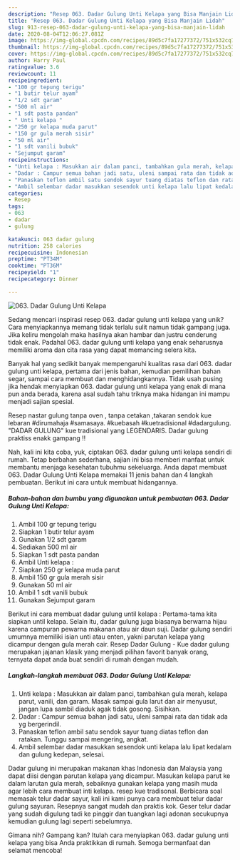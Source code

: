 ```yaml
---
description: "Resep 063. Dadar Gulung Unti Kelapa yang Bisa Manjain Lidah"
title: "Resep 063. Dadar Gulung Unti Kelapa yang Bisa Manjain Lidah"
slug: 913-resep-063-dadar-gulung-unti-kelapa-yang-bisa-manjain-lidah
date: 2020-08-04T12:06:27.081Z
image: https://img-global.cpcdn.com/recipes/89d5c7fa17277372/751x532cq70/063-dadar-gulung-unti-kelapa-foto-resep-utama.jpg
thumbnail: https://img-global.cpcdn.com/recipes/89d5c7fa17277372/751x532cq70/063-dadar-gulung-unti-kelapa-foto-resep-utama.jpg
cover: https://img-global.cpcdn.com/recipes/89d5c7fa17277372/751x532cq70/063-dadar-gulung-unti-kelapa-foto-resep-utama.jpg
author: Harry Paul
ratingvalue: 3.6
reviewcount: 11
recipeingredient:
- "100 gr tepung terigu"
- "1 butir telur ayam"
- "1/2 sdt garam"
- "500 ml air"
- "1 sdt pasta pandan"
- " Unti kelapa "
- "250 gr kelapa muda parut"
- "150 gr gula merah sisir"
- "50 ml air"
- "1 sdt vanili bubuk"
- "Sejumput garam"
recipeinstructions:
- "Unti kelapa : Masukkan air dalam panci, tambahkan gula merah, kelapa parut, vanili, dan garam. Masak sampai gula larut dan air menyusut, jangan lupa sambil diaduk agak tidak gosong. Sisihkan."
- "Dadar : Campur semua bahan jadi satu, uleni sampai rata dan tidak ada yg bergerindil."
- "Panaskan teflon ambil satu sendok sayur tuang diatas teflon dan ratakan. Tunggu sampai mengering, angkat."
- "Ambil selembar dadar masukkan sesendok unti kelapa lalu lipat kedalam dan gulung kedepan, selesai."
categories:
- Resep
tags:
- 063
- dadar
- gulung

katakunci: 063 dadar gulung 
nutrition: 258 calories
recipecuisine: Indonesian
preptime: "PT34M"
cooktime: "PT36M"
recipeyield: "1"
recipecategory: Dinner

---
```



![063. Dadar Gulung Unti Kelapa](https://img-global.cpcdn.com/recipes/89d5c7fa17277372/751x532cq70/063-dadar-gulung-unti-kelapa-foto-resep-utama.jpg)

Sedang mencari inspirasi resep 063. dadar gulung unti kelapa yang unik? Cara menyiapkannya memang tidak terlalu sulit namun tidak gampang juga. Jika keliru mengolah maka hasilnya akan hambar dan justru cenderung tidak enak. Padahal 063. dadar gulung unti kelapa yang enak seharusnya memiliki aroma dan cita rasa yang dapat memancing selera kita.

Banyak hal yang sedikit banyak mempengaruhi kualitas rasa dari 063. dadar gulung unti kelapa, pertama dari jenis bahan, kemudian pemilihan bahan segar, sampai cara membuat dan menghidangkannya. Tidak usah pusing jika hendak menyiapkan 063. dadar gulung unti kelapa yang enak di mana pun anda berada, karena asal sudah tahu triknya maka hidangan ini mampu menjadi sajian spesial.

Resep nastar gulung tanpa oven , tanpa cetakan ,takaran sendok kue lebaran #dirumahaja #samasaya. #kuebasah #kuetradisional #dadargulung. &#34;DADAR GULUNG&#34; kue tradisional yang LEGENDARIS. Dadar gulung praktiss enakk gampang !!


Nah, kali ini kita coba, yuk, ciptakan 063. dadar gulung unti kelapa sendiri di rumah. Tetap berbahan sederhana, sajian ini bisa memberi manfaat untuk membantu menjaga kesehatan tubuhmu sekeluarga. Anda dapat membuat 063. Dadar Gulung Unti Kelapa memakai 11 jenis bahan dan 4 langkah pembuatan. Berikut ini cara untuk membuat hidangannya.

<!--inarticleads1-->

##### Bahan-bahan dan bumbu yang digunakan untuk pembuatan 063. Dadar Gulung Unti Kelapa:

1. Ambil 100 gr tepung terigu
1. Siapkan 1 butir telur ayam
1. Gunakan 1/2 sdt garam
1. Sediakan 500 ml air
1. Siapkan 1 sdt pasta pandan
1. Ambil  Unti kelapa :
1. Siapkan 250 gr kelapa muda parut
1. Ambil 150 gr gula merah sisir
1. Gunakan 50 ml air
1. Ambil 1 sdt vanili bubuk
1. Gunakan Sejumput garam


Berikut ini cara membuat dadar gulung until kelapa : Pertama-tama kita siapkan until kelapa. Selain itu, dadar gulung juga biasanya berwarna hijau karena campuran pewarna makanan atau air daun suji. Dadar gulung sendiri umumnya memiliki isian unti atau enten, yakni parutan kelapa yang dicampur dengan gula merah cair. Resep Dadar Gulung - Kue dadar gulung merupakan jajanan klasik yang menjadi pilihan favorit banyak orang, ternyata dapat anda buat sendiri di rumah dengan mudah. 

<!--inarticleads2-->

##### Langkah-langkah membuat 063. Dadar Gulung Unti Kelapa:

1. Unti kelapa : Masukkan air dalam panci, tambahkan gula merah, kelapa parut, vanili, dan garam. Masak sampai gula larut dan air menyusut, jangan lupa sambil diaduk agak tidak gosong. Sisihkan.
1. Dadar : Campur semua bahan jadi satu, uleni sampai rata dan tidak ada yg bergerindil.
1. Panaskan teflon ambil satu sendok sayur tuang diatas teflon dan ratakan. Tunggu sampai mengering, angkat.
1. Ambil selembar dadar masukkan sesendok unti kelapa lalu lipat kedalam dan gulung kedepan, selesai.


Dadar gulung ini merupakan makanan khas Indonesia dan Malaysia yang dapat diisi dengan parutan kelapa yang dicampur. Masukan kelapa parut ke dalam larutan gula merah, sebaiknya gunakan kelapa yang masih muda agar lebih cara membuat inti kelapa. resep kue tradisonal. Berbicara soal memasak telur dadar sayur, kali ini kami punya cara membuat telur dadar gulung sayuran. Resepnya sangat mudah dan praktis kok. Geser telur dadar yang sudah digulung tadi ke pinggir dan tuangkan lagi adonan secukupnya kemudian gulung lagi seperti sebelumnya. 

Gimana nih? Gampang kan? Itulah cara menyiapkan 063. dadar gulung unti kelapa yang bisa Anda praktikkan di rumah. Semoga bermanfaat dan selamat mencoba!
